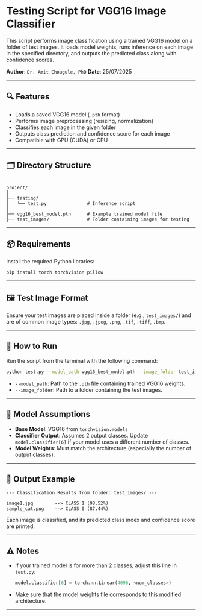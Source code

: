 # Testing Script for VGG16 Image Classifier

This script performs image classification using a trained VGG16 model on a folder of test images. It loads model weights, runs inference on each image in the specified directory, and outputs the predicted class along with confidence scores.

**Author**: `Dr. Amit Chougule, PhD` 
**Date**: 25/07/2025

---

## 🔍 Features

- Loads a saved VGG16 model (`.pth` format)
- Performs image preprocessing (resizing, normalization)
- Classifies each image in the given folder
- Outputs class prediction and confidence score for each image
- Compatible with GPU (CUDA) or CPU

---

## 🗂️ Directory Structure

```

project/
│
├── testing/
│   └── test.py               # Inference script
│
├── vgg16_best_model.pth      # Example trained model file
├── test_images/              # Folder containing images for testing

```

---

## 📦 Requirements

Install the required Python libraries:

```bash
pip install torch torchvision pillow
````

---

## 🖼️ Test Image Format

Ensure your test images are placed inside a folder (e.g., `test_images/`) and are of common image types: `.jpg`, `.jpeg`, `.png`, `.tif`, `.tiff`, `.bmp`.

---

## 🚀 How to Run

Run the script from the terminal with the following command:

```bash
python test.py --model_path vgg16_best_model.pth --image_folder test_images/
```

* `--model_path`: Path to the `.pth` file containing trained VGG16 weights.
* `--image_folder`: Path to a folder containing the test images.

---

## 🧠 Model Assumptions

* **Base Model**: VGG16 from `torchvision.models`
* **Classifier Output**: Assumes 2 output classes. Update `model.classifier[6]` if your model uses a different number of classes.
* **Model Weights**: Must match the architecture (especially the number of output classes).

---

## 📝 Output Example

```
--- Classification Results from folder: test_images/ ---

image1.jpg        --> CLASS 1 (98.52%)
sample_cat.png    --> CLASS 0 (87.44%)

```

Each image is classified, and its predicted class index and confidence score are printed.

---

## ⚠️ Notes

* If your trained model is for more than 2 classes, adjust this line in `test.py`:

  ```python
  model.classifier[6] = torch.nn.Linear(4096, <num_classes>)
  ```

* Make sure that the model weights file corresponds to this modified architecture.

---
